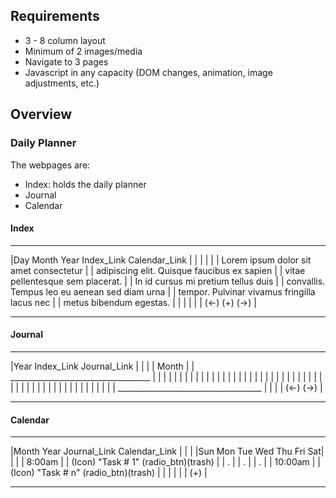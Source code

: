 ## Requirements
- 3 - 8 column layout
- Minimum of 2 images/media
- Navigate to 3 pages
- Javascript in any capacity (DOM changes, animation, image adjustments, etc.)

## Overview
### Daily Planner
The webpages are:
- Index: holds the daily planner
- Journal
- Calendar

#### Index
__________________________________________________
|Day Month Year     Index_Link      Calendar_Link |
|                                                 |
|                                                 |
|       Lorem ipsum dolor sit amet consectetur    |
|   adipiscing elit. Quisque faucibus ex sapien   |
|   vitae pellentesque sem placerat.              |
|       In id cursus mi pretium tellus duis       |
|   convallis. Tempus leo eu aenean sed diam urna |
|   tempor. Pulvinar vivamus fringilla lacus nec  |
|   metus bibendum egestas.                       |
|                                                 |
|                                                 |
| (<-)                  (+)                  (->) |
___________________________________________________


#### Journal
__________________________________________________
|Year               Index_Link       Journal_Link |
|                                                 |
|                    Month                        |
|       ___________________________________       |
|       |    |    |    |    |    |    |    |      |
|       |    |    |    |    |    |    |    |      | 
|       |    |    |    |    |    |    |    |      | 
|       |    |    |    |    |    |    |    |      | 
|       |    |    |    |    |    |    |    |      | 
|       ____________________________________      |
|                                                 |
| (<-)                                       (->) |
___________________________________________________

#### Calendar
__________________________________________________
|Month Year         Journal_Link    Calendar_Link |
|                                                 |
|Sun    Mon    Tue     Wed     Thu     Fri     Sat|
|                                                 |
|       8:00am                                    |
|       (Icon) "Task # 1"     (radio_btn)(trash)  |
|       .                                         |
|       .                                         |
|       .                                         |
|       10:00am                                   |
|       (Icon) "Task # n"     (radio_btn)(trash)  |
|                                                 |
|                                                 |
|                                      (+)        |
___________________________________________________